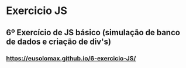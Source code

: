 # Exercicio JS
## 6º Exercício de JS básico (simulação de banco de dados e criação de div's)
### https://eusolomax.github.io/6-exercicio-JS/
